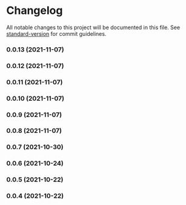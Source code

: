 # Changelog

All notable changes to this project will be documented in this file. See [standard-version](https://github.com/conventional-changelog/standard-version) for commit guidelines.

### 0.0.13 (2021-11-07)

### 0.0.12 (2021-11-07)

### 0.0.11 (2021-11-07)

### 0.0.10 (2021-11-07)

### 0.0.9 (2021-11-07)

### 0.0.8 (2021-11-07)

### 0.0.7 (2021-10-30)

### 0.0.6 (2021-10-24)

### 0.0.5 (2021-10-22)

### 0.0.4 (2021-10-22)
